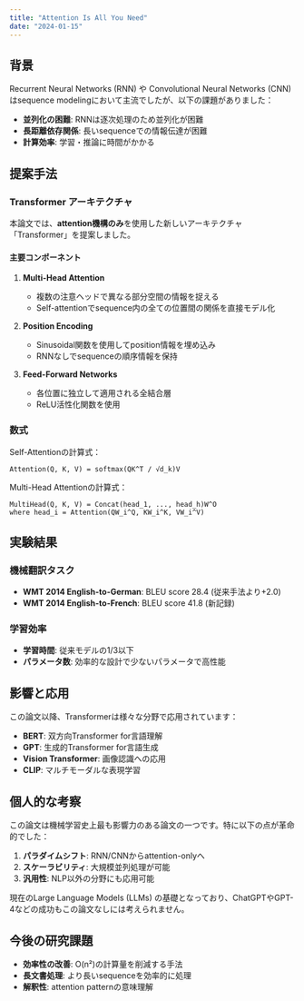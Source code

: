```yaml
---
title: "Attention Is All You Need"
date: "2024-01-15"
---
```


## 背景

Recurrent Neural Networks (RNN) や Convolutional Neural Networks (CNN) はsequence modelingにおいて主流でしたが、以下の課題がありました：

- **並列化の困難**: RNNは逐次処理のため並列化が困難
- **長距離依存関係**: 長いsequenceでの情報伝達が困難
- **計算効率**: 学習・推論に時間がかかる

## 提案手法

### Transformer アーキテクチャ

本論文では、**attention機構のみ**を使用した新しいアーキテクチャ「Transformer」を提案しました。

#### 主要コンポーネント

1. **Multi-Head Attention**
   - 複数の注意ヘッドで異なる部分空間の情報を捉える
   - Self-attentionでsequence内の全ての位置間の関係を直接モデル化

2. **Position Encoding**
   - Sinusoidal関数を使用してposition情報を埋め込み
   - RNNなしでsequenceの順序情報を保持

3. **Feed-Forward Networks**
   - 各位置に独立して適用される全結合層
   - ReLU活性化関数を使用

### 数式

Self-Attentionの計算式：

```
Attention(Q, K, V) = softmax(QK^T / √d_k)V
```

Multi-Head Attentionの計算式：

```
MultiHead(Q, K, V) = Concat(head_1, ..., head_h)W^O
where head_i = Attention(QW_i^Q, KW_i^K, VW_i^V)
```

## 実験結果

### 機械翻訳タスク

- **WMT 2014 English-to-German**: BLEU score 28.4 (従来手法より+2.0)
- **WMT 2014 English-to-French**: BLEU score 41.8 (新記録)

### 学習効率

- **学習時間**: 従来モデルの1/3以下
- **パラメータ数**: 効率的な設計で少ないパラメータで高性能

## 影響と応用

この論文以降、Transformerは様々な分野で応用されています：

- **BERT**: 双方向Transformer for言語理解
- **GPT**: 生成的Transformer for言語生成
- **Vision Transformer**: 画像認識への応用
- **CLIP**: マルチモーダルな表現学習

## 個人的な考察

この論文は機械学習史上最も影響力のある論文の一つです。特に以下の点が革命的でした：

1. **パラダイムシフト**: RNN/CNNからattention-onlyへ
2. **スケーラビリティ**: 大規模並列処理が可能
3. **汎用性**: NLP以外の分野にも応用可能

現在のLarge Language Models (LLMs) の基礎となっており、ChatGPTやGPT-4などの成功もこの論文なしには考えられません。

## 今後の研究課題

- **効率性の改善**: O(n²)の計算量を削減する手法
- **長文書処理**: より長いsequenceを効率的に処理
- **解釈性**: attention patternの意味理解
